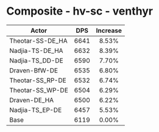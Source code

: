 # Composite - hv-sc - venthyr
| Actor | DPS | Increase |
|---|:---:|:---:|
|Theotar-SS-DE_HA|6641|8.53%|
|Nadjia-TS-DE_HA|6632|8.39%|
|Nadjia-TS_DD-DE|6590|7.70%|
|Draven-BfW-DE|6535|6.80%|
|Theotar-SS_RP-DE|6532|6.74%|
|Theotar-SS_WP-DE|6504|6.29%|
|Draven-DE_HA|6500|6.22%|
|Nadjia-TS_EP-DE|6457|5.53%|
|Base|6119|0.00%|
